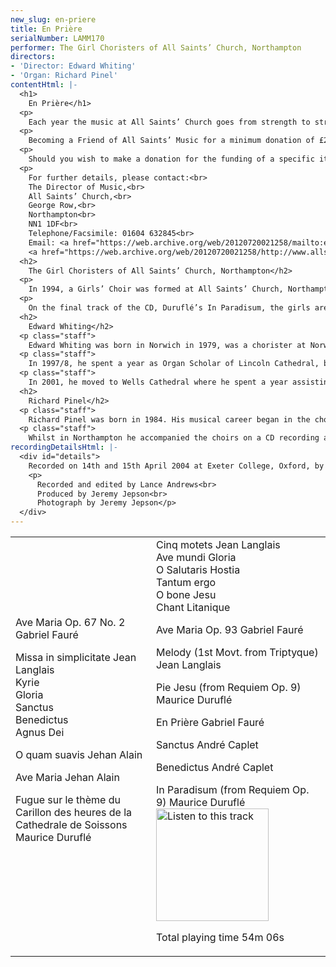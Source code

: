 ```yaml
---
new_slug: en-priere
title: En Prière
serialNumber: LAMM170
performer: The Girl Choristers of All Saints’ Church, Northampton
directors:
- 'Director: Edward Whiting'
- 'Organ: Richard Pinel'
contentHtml: |-
  <h1>
    En Prière</h1>
  <p>
    Each year the music at All Saints’ Church goes from strength to strength. Services in the church are usually sung by the choir of boys and men - an unbroken tradition dating back over 450 years. Alongside this, a separate girls’ choir sings regularly. Concerts and recitals given by the church’s own musicians and visiting artists also form part of the busy music programme. The choirs have made three recordings on the Lammas label, and regularly undertake foreign tours, most recently to Rhode Island, New York and France, and in the coming year to Italy, Germany and Switzerland.</p>
  <p>
    Becoming a Friend of All Saints’ Music for a minimum donation of £25, makes you a part of the flourishing musical tradition that exists within and around All Saints. It also means you receive FOASM News with details of future events, and it entitles you to free admission to various concerts including the Lunchtime Live recitals which take place in June and July each year.</p>
  <p>
    Should you wish to make a donation for the funding of a specific item, for example a new set of music or a new cassock, or to sponsor future recordings or tours, please contact us, and FOASM would be delighted to mark and recognise your gift.</p>
  <p>
    For further details, please contact:<br>
    The Director of Music,<br>
    All Saints’ Church,<br>
    George Row,<br>
    Northampton<br>
    NN1 1DF<br>
    Telephone/Facsimile: 01604 632845<br>
    Email: <a href="https://web.archive.org/web/20120720021258/mailto:edward.whiting@btconnect.com">Edward Whiting</a><br>
    <a href="https://web.archive.org/web/20120720021258/http://www.allsaintschurchnorthampton.co.uk/">All Saints' Northampton website.</a></p>
  <h2>
    The Girl Choristers of All Saints’ Church, Northampton</h2>
  <p>
    In 1994, a Girls’ Choir was formed at All Saints’ Church, Northampton, to complement the choir of Boys and Men which has sung for services for over 450 years. This recording was made to mark this tenth anniversary. The girls sing twice each week, on Tuesdays and Thursdays, as well as joining the Layclerks and Choral Scholars for occasional Sunday services. They regularly sing for major services, and have recently performed Duruflé’s Requiem and Britten’s Ceremony of Carols at the Liturgies for All Souls’ Day and Candlemas. The girls have undertaken tours with the men of the choir to South Carolina, Tuscany and France.</p>
  <p>
    On the final track of the CD, Duruflé’s In Paradisum, the girls are joined by a specially assembled group of Oxford-based gentlemen.</p>
  <h2>
    Edward Whiting</h2>
  <p class="staff">
    Edward Whiting was born in Norwich in 1979, was a chorister at Norwich Cathedral, and was educated at Norwich School.</p>
  <p class="staff">
    In 1997/8, he spent a year as Organ Scholar of Lincoln Cathedral, before taking up the Organ Scholarship at The Queen’s College, Oxford, where he read for a degree in music. Whilst at Queen’s, he appeared with the choir on tours to Spain, France and America, and conducted the twentieth century repertoire on their 2001 disc of Passiontide Music, Christ Rising.</p>
  <p class="staff">
    In 2001, he moved to Wells Cathedral where he spent a year assisting Malcolm Archer and Rupert Gough. In September 2002, he took up the post of Director of Music at All Saints, where he directs the boys, girls, choral scholars and layclerks in the five weekly sung services. In the past year, the choir has toured America and France, and premiered new works by Robert Walker, David Sanger and Malcolm Archer. Future plans include tours with the choir to Germany, Switzerland and Italy.</p>
  <h2>
    Richard Pinel</h2>
  <p class="staff">
    Richard Pinel was born in 1984. His musical career began in the choir of All Saints’ Church, Northampton, which he joined at the age of 7. After going through the ranks of chorister, organ scholar and spending two long periods jointly directing the choir, he took up the organ scholarship at Magdalen College, Oxford in 2002.</p>
  <p class="staff">
    Whilst in Northampton he accompanied the choirs on a CD recording and on tour in Tuscany. In Oxford his duties include accompanying the regular daily worship, lately having played for the choir in a concert in Milan Cathedral and on a recording. Richard is also an active composer and his music has recently been enjoyed by HRH The Prince of Wales. In his spare time he is reading for a degree in music, and enjoys walking, reading, fine ales and watching the college deer graze outside his bedroom window.</p>
recordingDetailsHtml: |-
  <div id="details">
    Recorded on 14th and 15th April 2004 at Exeter College, Oxford, by kind permission of the Rector and Fellows.
    <p>
      Recorded and edited by Lance Andrews<br>
      Produced by Jeremy Jepson<br>
      Photograph by Jeremy Jepson</p>
  </div>
---
```


<table class="tracktable">
  <tbody>
    <tr>
      <td class="column1">
        Ave Maria Op. 67 No. 2 <span class="composer">Gabriel Fauré</span>
        <p>
          Missa in simplicitate <span class="composer">Jean Langlais</span><br>
          Kyrie<br>
          Gloria<br>
          Sanctus<br>
          Benedictus<br>
          Agnus Dei</p>
        <p>
          O quam suavis<span class="composer"> Jehan Alain</span></p>
        <p>
          Ave Maria <span class="composer">Jehan Alain</span></p>
        <p>
          Fugue sur le thème du Carillon des heures de la Cathedrale de Soissons <span class="composer"> Maurice Duruflé</span></p>
        <p>
           </p>
      </td>
      <td class="column2">
        Cinq motets <span class="composer">Jean Langlais<br>
        </span>Ave mundi Gloria<br>
        O Salutaris Hostia<br>
        Tantum ergo<br>
        O bone Jesu<br>
        Chant Litanique
        <p>
          Ave Maria Op. 93 <span class="composer">Gabriel Fauré</span></p>
        <p>
          Melody (1st Movt. from Triptyque) <span class="composer">Jean Langlais</span></p>
        <p>
          Pie Jesu (from Requiem Op. 9) <span class="composer">Maurice Duruflé</span></p>
        <p>
          En Prière <span class="composer">Gabriel Fauré</span></p>
        <p>
          Sanctus <span class="composer">André Caplet</span></p>
        <p>
          Benedictus <span class="composer">André Caplet</span></p>
        <p>
          In Paradisum (from Requiem Op. 9) <span class="composer">Maurice Duruflé</span><a href="cliplinks/paradisum%20.ram"><img alt="Listen to this track" src="/web/20120720021258im_/http://www.lammas.co.uk/images/listen.gif" width="180"></a></p>
        <p>					<span id="playingtime">Total playing time 54m 06s</span></p>
      </td>
    </tr>
  </tbody>
</table>
